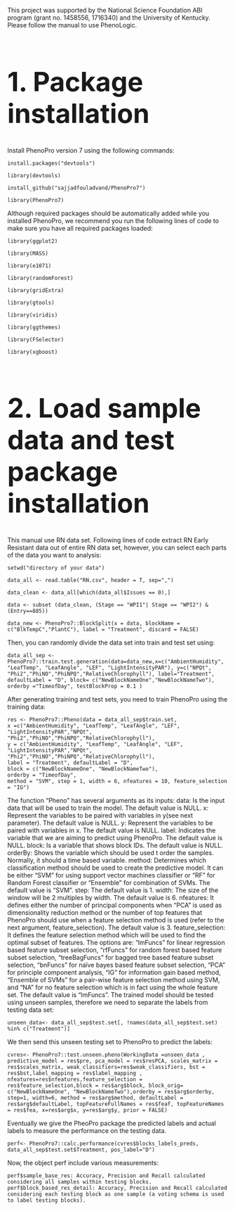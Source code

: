 This project was supported by the National Science Foundation ABI program (grant no. 1458556, 1716340) and the University of Kentucky. Please follow the manual to use PhenoLogic.

<h1 style="font-size:60px;">1. Package installation</h1>
Install PhenoPro version 7 using the following commands:

```install.packages("devtools")```

```library(devtools)```

```install_github("sajjadfouladvand/PhenoPro7")```

```library(PhenoPro7)```

Although required packages should be automatically added while you installed PhenoPro, we recommend you run the following lines of code to make sure you have all required packages loaded:

```library(ggplot2)```

```library(MASS)```

```library(e1071)```

```library(randomForest)```

```library(gridExtra)```

```library(gtools)```

```library(viridis)```

```library(ggthemes)```

```library(FSelector)```

```library(xgboost)```

<h1 style="font-size:60px;">2. Load sample data and test package installation</h1>

This manual use RN data set. Following lines of code extract RN Early Resistant data out of entire RN data set, however, you can select each parts of the data you want to analysis:

 ```setwd("directory of your data")```
 
```data_all <- read.table("RN.csv", header = T, sep=",")```

```data_clean <- data_all[which(data_all$Issues == 0),]```

```data <- subset (data_clean, (Stage == "WPI1"| Stage == "WPI2") & (Entry==885))```

```data_new <- PhenoPro7::BlockSplit(x = data, blockName = c("BlkTempC","PlantC"), label = "Treatment", discard = FALSE)```

Then, you can randomly divide the data set into train and test set using:

```data_all_sep <- PhenoPro7::train.test.generation(data=data_new,x=c("AmbientHumidity", "LeafTemp", "LeafAngle", "LEF", "LightIntensityPAR"), y=c("NPQt", "Phi2","PhiNO","PhiNPQ","RelativeChlorophyll"), label="Treatment", defaultLabel = "D", block= c("NewBlockNameOne","NewBlockNameTwo"), orderby ="TimeofDay", testBlockProp = 0.1 )```

After generating training and test sets, you need to train PhenoPro using the training data:

```
res <- PhenoPro7::Pheno(data = data_all_sep$train.set,
x =c("AmbientHumidity", "LeafTemp", "LeafAngle", "LEF", "LightIntensityPAR","NPQt", "Phi2","PhiNO","PhiNPQ","RelativeChlorophyll"),
y = c("AmbientHumidity", "LeafTemp", "LeafAngle", "LEF", "LightIntensityPAR","NPQt", "Phi2","PhiNO","PhiNPQ","RelativeChlorophyll"),
label = "Treatment", defaultLabel = "D",
block = c("NewBlockNameOne", "NewBlockNameTwo"),
orderby = "TimeofDay",
method = "SVM", step = 1, width = 6, nfeatures = 10, feature_selection = "IG")
```

The function “Pheno” has several arguments as its inputs:
data: Is the input data that will be used to train the model. The default value is NULL.
 x: Represent the variables to be paired with variables in y(see next parameter). The default value is NULL.
 y: Represent the variables to be paired with variables in x. The default value is NULL.
 label: Indicates the variable that we are aiming to predict using PhenoPro. The default value is NULL.
 block: Is a variable that shows block IDs. The default value is NULL.
 orderBy: Shows the variable which should be used t order the samples. Normally, it should a time based variable.
 method: Determines which classification method should be used to create the predictive model. It can be either “SVM” for using support vector machines classifier or “RF” for Random Forest classifier or “Ensemble” for combination of SVMs. The default value is “SVM”.
step: The default value is 1.
width: The size of the window will be 2 multiples by width. The default value is 6.
nfeatures: It defines either the number of principal components when “PCA” is used as dimensionality reduction method or the number of top features that PhenoPro should use when a feature selection method is used (refer to the next argument, feature_selection). The default value is 3.
feature_selection: It defines the feature selection method which will be used to find the optimal subset of features. The options are: “lmFuncs” for linear regression based feature subset selection, “rfFuncs” for random forest based feature subset selection, “treeBagFuncs” for bagged tree based feature subset selection, “bnFuncs” for naïve bayes based feature subset selection, “PCA” for principle component analysis, “IG” for information gain based method, “Ensemble of SVMs” for a pair-wise feature selection method using SVM, and “NA” for no feature selection which is in fact using the whole feature set. The default value is “lmFuncs”.
The trained model should be tested using unseen samples, therefore we need to separate the labels from testing data set:

```unseen_data<- data_all_sep$test.set[, !names(data_all_sep$test.set) %in% c("Treatment")]```

We then send this unseen testing set to PhenoPro to predict the labels:

```cvres<- PhenoPro7::test.unseen.pheno(WorkingData =unseen_data , predictive_model = res$pre, pca_model = res$resPCA, scales_matrix = res$scales_matrix, weak_classifiers=res$weak_classifiers, bst = res$bst,label_mapping = res$label_mapping , nfeatures=res$nfeatures,feature_selection = res$feature_selection,block = res$arg$block, block_orig= c("NewBlockNameOne", "NewBlockNameTwo"),orderby = res$arg$orderby, step=1, width=6, method = res$arg$method, defaultLabel = res$arg$defaultLabel, topFeatureFullNames = res$feaf, topFeatureNames = res$fea, x=res$arg$x, y=res$arg$y, prior = FALSE)```

Eventually we give the PheoPro package the predicted labels and actual labels to measure the performance on the testing data.

```perf<- PhenoPro7::calc.performance(cvres$blocks_labels_preds, data_all_sep$test.set$Treatment, pos_label="D")```

Now, the object perf include various measurements:

```
perf$sample_base_res: Accuracy, Precision and Recall calculated considering all samples within testing blocks. 
perf$block_based_res_detail: Accuracy, Precision and Recall calculated considering each testing block as one sample (a voting schema is used to label testing blocks).
```
